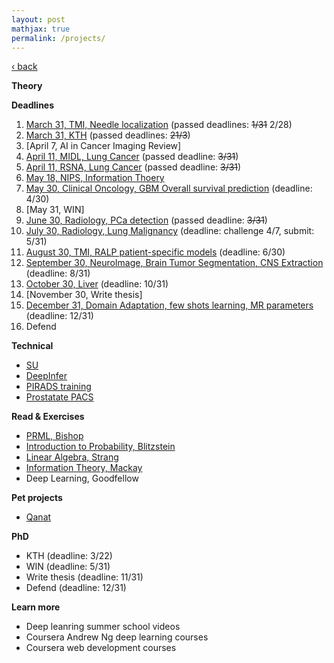 ```yaml
---
layout: post
mathjax: true
permalink: /projects/
---
```

<a href="/">&#8249; back</a>

**Theory**

**Deadlines**
1. [March 31, TMI, Needle localization](/projects/2018_tmi_needle) (passed deadlines: <strike>1/31</strike> 2/28)
1. [March 31, KTH]() (passed deadlines: <strike>21/3</strike>)
1. [April 7, AI in Cancer Imaging Review]
1. [April 11, MIDL, Lung Cancer](/projects/2018_rad_pca) (passed deadline: <strike>3/31</strike>)
1. [April 11, RSNA, Lung Cancer](/projects/2018_rad_pca) (passed deadline: <strike>3/31</strike>)
1. [May 18, NIPS, Information Thoery](/projects/2018_it)
1. [May 30, Clinical Oncology, GBM Overall survival prediction](/projects/2018_gbmos) (deadline: 4/30)
1. [May 31, WIN]
1. [June 30, Radiology, PCa detection](/projects/2018_rad_pca) (passed deadline: <strike>3/31</strike>)
1. [July 30, Radiology, Lung Malignancy](/projects/2018_lung) (deadline: challenge 4/7, submit: 5/31)
1. [August 30, TMI, RALP patient-specific models](/projects/2018_ralp) (deadline: 6/30)
1. [September 30, NeuroImage, Brain Tumor Segmentation, CNS Extraction](/projects/2018_neuro_segmentation) (deadline: 8/31)
1. [October 30, Liver](/projects/2018_liver) (deadline: 10/31)
1. [November 30, Write thesis]
1. [December 31, Domain Adaptation, few shots learning, MR parameters](/projects/2018_domain_adaptation) (deadline: 12/31)
1. Defend

**Technical**
- [SU](/projects/2018_su)
- [DeepInfer](/projects/2018_deepinfer)
- [PIRADS training](/projects/2018_pirads_train)
- [Prostatate PACS](/projects/2018_pirads_pacs)

**Read & Exercises**
- [PRML, Bishop](/projects/2018_prml)
- [Introduction to Probability, Blitzstein](/projects/2018_intro_prob)
- [Linear Algebra, Strang](/projects/2018_la)
- [Information Theory, Mackay](/projects/2018_it_book)
- Deep Learning, Goodfellow

**Pet projects**
- [Qanat](/projects/2018_qanat)

**PhD**
- KTH (deadline: 3/22)
- WIN (deadline: 5/31)
- Write thesis (deadline: 11/31)
- Defend (deadline: 12/31)

**Learn more**
- Deep leanring summer school videos
- Coursera Andrew Ng deep learning courses
- Coursera web development courses
